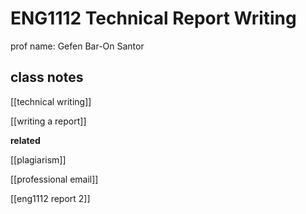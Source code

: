 # ENG1112 Technical Report Writing

prof name: Gefen Bar-On Santor

## class notes

[[technical writing]]

[[writing a report]]

**related**

[[plagiarism]]

[[professional email]]

[[eng1112 report 2]]
